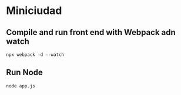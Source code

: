 # Miniciudad

## Compile and run front end with Webpack adn watch

`npx webpack -d --watch`

## Run Node

`node app.js`



